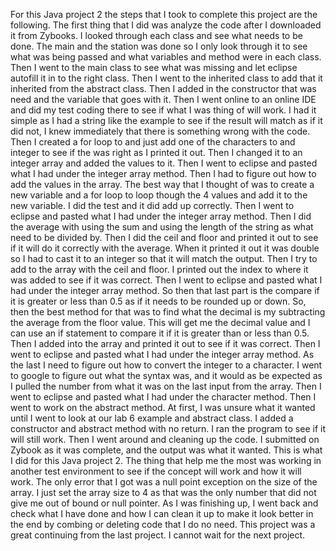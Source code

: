 For this Java project 2 the steps that I took to complete this project are the following.
The first thing that I did was analyze the code after I downloaded it from Zybooks.
I looked through each class and see what needs to be done. 
The main and the station was done so I only look through it to see what was being passed and what variables and method were in each class. 
Then I went to the main class to see what was missing and let eclipse autofill it in to the right class. 
Then I went to the inherited class to add that it inherited from the abstract class. 
Then I added in the constructor that was need and the variable that goes with it. 
Then I went online to an online IDE and did my test coding there to see if what I was thing of will work. 
I had it simple as I had a string like the example to see if the result will match as if it did not, I knew immediately that there is something wrong with the code.
Then I created a for loop to and just add one of the characters to and integer to see if the was right as I printed it out.
Then I changed it to an integer array and added the values to it. 
Then I went to eclipse and pasted what I had under the integer array method.
Then I had to figure out how to add the values in the array. 
The best way that I thought of was to create a new variable and a for loop to loop though the 4 values and add it to the new variable. 
I did the test and it did add up correctly. 
Then I went to eclipse and pasted what I had under the integer array method.
Then I did the average with using the sum and using the length of the string as what need to be divided by.
Then I did the ceil and floor and printed it out to see if it will do it correctly with the average. 
When it printed it out it was double so I had to cast it to an integer so that it will match the output.
Then I try to add to the array with the ceil and floor.
I printed out the index to where it was added to see if it was correct.
Then I went to eclipse and pasted what I had under the integer array method.
So then that last part is the compare if it is greater or less than 0.5 as if it needs to be rounded up or down. 
So, then the best method for that was to find what the decimal is my subtracting the average from the floor value. 
This will get me the decimal value and I can use an if statement to compare it if it is greater than or less than 0.5.  
Then I added into the array and printed it out to see if it was correct. 
Then I went to eclipse and pasted what I had under the integer array method.
As the last I need to figure out how to convert the integer to a character. 
I went to google to figure out what the syntax was, and it would as be expected as I pulled the number from what it was on the last input from the array.
Then I went to eclipse and pasted what I had under the character method.
Then I went to work on the abstract method. 
At first, I was unsure what it wanted until I went to look at our lab 6 example and abstract class.
I added a constructor and abstract method with no return. 
I ran the program to see if it will still work.
Then I went around and cleaning up the code. 
I submitted on Zybook as it was complete, and the output was what it wanted. 
This is what I did for this Java project 2.
The thing that help me the most was working in another test environment to see if the concept will work and how it will work. 
The only error that I got was a null point exception on the size of the array. 
I just set the array size to 4 as that was the only number that did not give me out of bound or null pointer. 
As I was finishing up, I went back and check what I have done and how I can clean it up to make it look better in the end by combing or deleting code that I do no need. 
This project was a great continuing from the last project.
I cannot wait for the next project. 
